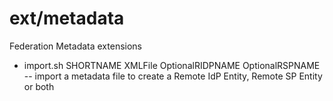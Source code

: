 # ext/metadata
Federation Metadata extensions
* import.sh SHORTNAME XMLFile OptionalRIDPNAME OptionalRSPNAME -- import a metadata file to create a Remote IdP Entity, Remote SP Entity or both
